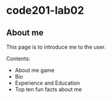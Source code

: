 # code201-lab02

## About me 

This page is to introduce me to the user. 

Contents:
* About me game
* Bio
* Experience and Education
* Top ten fun facts about me